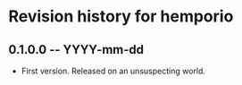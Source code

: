 # Revision history for hemporio

## 0.1.0.0  -- YYYY-mm-dd

* First version. Released on an unsuspecting world.
